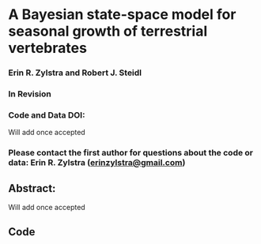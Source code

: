 # A Bayesian state-space model for seasonal growth of terrestrial vertebrates

### Erin R. Zylstra and Robert J. Steidl

### In Revision

### Code and Data DOI: 
Will add once accepted

### Please contact the first author for questions about the code or data: Erin R. Zylstra (erinzylstra@gmail.com)

## Abstract:
Will add once accepted
## Code 
